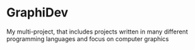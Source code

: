 # GraphiDev
 My multi-project, that includes projects written in many different programming languages and focus on computer graphics
